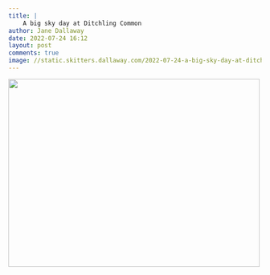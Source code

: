 ```yaml
---
title: |
    A big sky day at Ditchling Common
author: Jane Dallaway
date: 2022-07-24 16:12
layout: post
comments: true
image: //static.skitters.dallaway.com/2022-07-24-a-big-sky-day-at-ditchling-common-fullsize-0.jpeg
---
```


<a href="//static.skitters.dallaway.com/2022-07-24-a-big-sky-day-at-ditchling-common-fullsize-0.jpeg"><img src="//static.skitters.dallaway.com/2022-07-24-a-big-sky-day-at-ditchling-common-thumb-0.jpeg" width="500" height="375"></a>



